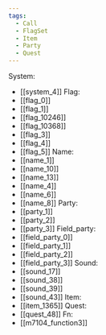 ```yaml
---
tags:
  - Call
  - FlagSet
  - Item
  - Party
  - Quest
---
```

System:
- [[system_4]]
Flag:
- [[flag_0]]
- [[flag_1]]
- [[flag_10246]]
- [[flag_10368]]
- [[flag_3]]
- [[flag_4]]
- [[flag_5]]
Name:
- [[name_1]]
- [[name_10]]
- [[name_13]]
- [[name_4]]
- [[name_6]]
- [[name_8]]
Party:
- [[party_1]]
- [[party_2]]
- [[party_3]]
Field_party:
- [[field_party_0]]
- [[field_party_1]]
- [[field_party_2]]
- [[field_party_3]]
Sound:
- [[sound_17]]
- [[sound_38]]
- [[sound_39]]
- [[sound_43]]
Item:
- [[item_1365]]
Quest:
- [[quest_48]]
Fn:
- [[m7104_function3]]
